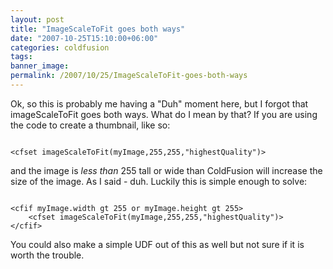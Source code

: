 ```yaml
---
layout: post
title: "ImageScaleToFit goes both ways"
date: "2007-10-25T15:10:00+06:00"
categories: coldfusion 
tags: 
banner_image: 
permalink: /2007/10/25/ImageScaleToFit-goes-both-ways
---
```


Ok, so this is probably me having a "Duh" moment here, but I forgot that imageScaleToFit goes both ways. What do I mean by that? If you are using the code to create a thumbnail, like so:

<code>
&lt;cfset imageScaleToFit(myImage,255,255,"highestQuality")&gt;
</code>

and the image is <i>less than</i> 255 tall or wide than ColdFusion will increase the size of the image. As I said - duh. Luckily this is simple enough to solve:

<code>
&lt;cfif myImage.width gt 255 or myImage.height gt 255&gt;
	&lt;cfset imageScaleToFit(myImage,255,255,"highestQuality")&gt;
&lt;/cfif&gt;
</code>

You could also make a simple UDF out of this as well but not sure if it is worth the trouble.